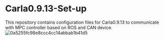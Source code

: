 # Carla0.9.13-Set-up
This repository contains configuration files for Carla0.9.13 to communicate with MPC controller based on ROS and CAN device.
![0a5255fc98e8ccc4cc14abbab1b41d5](https://user-images.githubusercontent.com/49432431/223902842-d225ff73-e4ae-483f-928a-c9bce39c9247.png)
